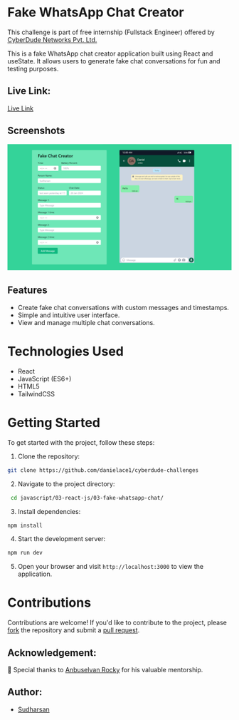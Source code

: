 # Fake WhatsApp Chat Creator

This challenge is part of free internship (Fullstack Engineer) offered by [CyberDude Networks Pvt. Ltd.](https://cyberdudenetworks.com)

This is a fake WhatsApp chat creator application built using React and useState. It allows users to generate fake chat conversations for fun and testing purposes.

## Live Link:

[Live Link](https://fake-whatsapp-chat.netlify.app/)

## Screenshots

![fake-whatsapp-chat](public/fake-whatsapp-chat.png)

## Features

- Create fake chat conversations with custom messages and timestamps.
- Simple and intuitive user interface.
- View and manage multiple chat conversations.

# Technologies Used

- React
- JavaScript (ES6+)
- HTML5
- TailwindCSS

# Getting Started

To get started with the project, follow these steps:

1. Clone the repository:

```sh
git clone https://github.com/danielace1/cyberdude-challenges
```

2. Navigate to the project directory:

```sh
 cd javascript/03-react-js/03-fake-whatsapp-chat/
```

3. Install dependencies:

```sh
npm install
```

4. Start the development server:

```sh
npm run dev
```

5. Open your browser and visit `http://localhost:3000` to view the application.

# Contributions

Contributions are welcome! If you'd like to contribute to the project, please [fork](https://github.com/danielace1/cyberdude-challenges/fork) the repository and submit a [pull request](https://github.com/danielace1/cyberdude-challenges/pulls).

## Acknowledgement:

🎉 Special thanks to [Anbuselvan Rocky](https://github.com/anburocky3) for his valuable mentorship.

## Author:

- [Sudharsan](https://github.com/danielace1)
